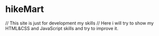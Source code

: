 # hikeMart
// This site is just for development my skills
// Here i will try to show my HTML&CSS and JavaScript skills and try to improve it.
